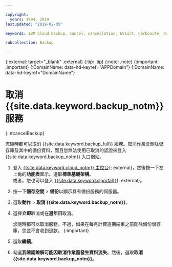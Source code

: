 ```yaml
---

copyright:
  years: 1994, 2019
lastupdated: "2019-02-05"

keywords: IBM Cloud backup, cancel, cancellation, EVault, Carbonite, backup

subcollection: Backup

---
```

{:external: target="_blank" .external}
{:tip: .tip}
{:note: .note}
{:important: .important}
{:DomainName: data-hd-keyref="APPDomain"}
{:DomainName: data-hd-keyref="DomainName"}

# 取消 {{site.data.keyword.backup_notm}} 服務
{: #cancelBackup}

您隨時都可以取消 {{site.data.keyword.backup_full}} 服務。取消作業會刪除儲存庫及其中的備份資料，而且您無法使用已取消的認證來登入 {{site.data.keyword.backup_notm}} 入口網站。

1. 登入 [{{site.data.keyword.cloud_notm}} 主控台](https://{DomainName}){: external}，然後按一下左上角的**功能表**圖示。選取**標準基礎架構**。<br/>
或者，您也可以登入 [{{site.data.keyword.slportal}}](https://control.softlayer.com/){: external}。
2. 按一下**儲存空間** > **備份**以顯示具有備份服務的伺服器。
3. 選取**動作** > **取消 {{site.data.keyword.backup_notm}}**。
4. 選擇**立即**取消或在**週年日**取消。

   您隨時都可以取消服務。不過，如果在每月計費週期結束之前刪除備份儲存庫，您並不會收到退款。
{:important}
5. 選取**繼續**。
6. 勾選**我確認瞭解可能因取消作業而發生資料流失**。然後，選取**取消 {{site.data.keyword.backup_notm}}**。
